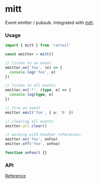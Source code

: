 # mitt

Event emitter / pubsub. Integrated with [mitt](https://github.com/developit/mitt).

### Usage

```ts
import { mitt } from 'rattail'

const emitter = mitt()

// listen to an event
emitter.on('foo', (e) => {
  console.log('foo', e)
})

// listen to all events
emitter.on('*', (type, e) => {
  console.log(type, e)
})

// fire an event
emitter.emit('foo', { a: 'b' })

// clearing all events
emitter.all.clear()

// working with handler references:
emitter.on('foo', onFoo)
emitter.off('foo', onFoo)

function onFoo() {}
```

### API

[Reference](https://github.com/developit/mitt)
